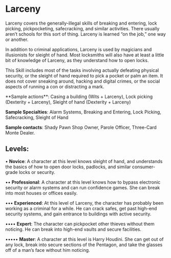 # **Larceny**
Larceny covers the generally-illegal skills of breaking and
entering, lock picking, pickpocketing, safecracking, and
similar activities. There usually aren’t schools for this sort of
thing. Larceny is learned “on the job,” one way or another.

In addition to criminal applications, Larceny is used
by magicians and illusionists for sleight of hand. Most
locksmiths will also have at least a little bit of knowledge of
Larceny, as they understand how to open locks.

This Skill includes most of the tasks involving actually
defeating physical security, or the sleight of hand required
to pick a pocket or palm an item. It does not cover sneaking
around, hacking and digital crimes, or the social aspects of
running a con or distracting a mark.

<Long>
**Sample actions**: Casing a building (Wits + Larceny), Lock
picking (Dexterity + Larceny), Sleight of hand (Dexterity +
Larceny)

**Sample Specialties**: Alarm Systems, Breaking and
Entering, Lock Picking, Safecracking, Sleight of Hand

**Sample contacts**: Shady Pawn Shop Owner, Parole
Officer, Three-Card Monte Dealer.

## Levels:
• **Novice**: A character at this level knows sleight of
hand, and understands the basics of how to open
door locks, padlocks, and similar consumer-grade
locks or security.

•• **Professional**: A character at this level knows how
to bypass electronic security or alarm systems and
can run confidence games. She can break into
most houses or offices easily.

••• **Experienced**: At this level of Larceny, the character has probably been working as a criminal for a
while. He can crack safes, get past high-end security
systems, and gain entrance to buildings with active
security.

•••• **Expert**: The character can pickpocket other thieves
without them noticing. He can break into high-end
vaults and secure facilities.

••••• **Master**: A character at this level is Harry Houdini.
She can get out of any lock, break into secure sections of the Pentagon, and take the glasses off of
a man’s face without him noticing.
</Long>